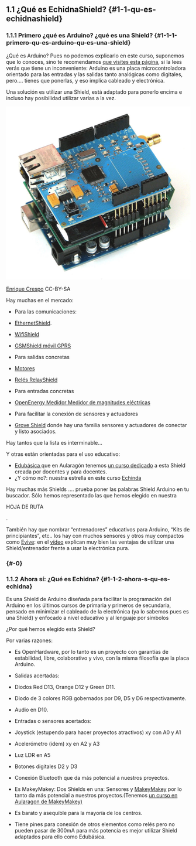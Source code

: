 ## 1.1 ¿Qué es EchidnaShield? {#1-1-qu-es-echidnashield}

### 1.1.1 Primero ¿qué es Arduino? ¿qué es una Shield? {#1-1-1-primero-qu-es-arduino-qu-es-una-shield}

¿Qué es Arduino? Pues no podemos explicarlo en este curso, suponemos que lo conoces, sino te recomendamos [que visites esta página](https://www.google.com/url?q=http://aularagon.catedu.es/materialesaularagon2013/Arduino-codigo/1_Fundamentos_arduino_y_Edubasica/informacin_bsica_sobre_arduino.html&sa=D&ust=1513946282789000&usg=AFQjCNGOWM7sjaDcyBYG5PsZwEX378yvsQ), si la lees verás que tiene un inconveniente: Arduino es una placa microcontroladora orientado para las entradas y las salidas tanto analógicas como digitales, pero…. tienes que ponerlas, y eso implica cableado y electrónica.

Una solución es utilizar una Shield, está adaptado para ponerlo encima e incluso hay posibilidad utilizar varias a la vez.

![](/images/image14.png)

 [Enrique Crespo](https://www.google.com/url?q=https://aprendiendoarduino.wordpress.com/&sa=D&ust=1513946282790000&usg=AFQjCNEn2pVo2t4pzYe5QHIJgDSzRi7hYQ) CC-BY-SA

Hay muchas en el mercado:

*   Para las comunicaciones:

*   [EthernetShield](https://www.google.com/url?q=http://arduino.cc/en/Main/ArduinoEthernetShield&sa=D&ust=1513946282791000&usg=AFQjCNED8XbujvH0W3_mV4nOHMkrN9fPMw).
*   [WifiShield](https://www.google.com/url?q=http://arduino.cc/en/Main/ArduinoWiFiShield&sa=D&ust=1513946282791000&usg=AFQjCNEbVO-c3cy8lyTdVxatS2ZBlw0oIQ)
*   [GSMShield móvil GPRS](https://www.google.com/url?q=http://arduino.cc/en/Main/ArduinoGSMShield&sa=D&ust=1513946282791000&usg=AFQjCNElNdodMK7E3F9XrKloBNv91NDAtA)

*   Para salidas concretas

*   [Motores](https://www.google.com/url?q=http://arduino.cc/en/Main/ArduinoMotorShieldR3&sa=D&ust=1513946282792000&usg=AFQjCNFycDm4oPRcP6pIAGo_vQMCn_nz0g)
*   [Relés RelayShield](https://www.google.com/url?q=http://wordpress.redirectingat.com/?id%3D725X1342%26site%3Daprendiendoarduino.wordpress.com%26xs%3D1%26isjs%3D1%26url%3Dhttp%253A%252F%252Fwww.seeedstudio.com%252Fdepot%252Frelay-shield-v20-p-1376.html%253FcPath%253D132_134%26xguid%3Dc96fc6b2e8b6e2cd4d30927fb5b4f760%26xuuid%3D943237e103c06b377b37d9b84237ccac%26xsessid%3Dd6ceb3761df5c0a048e8d27e4cb9982d%26xcreo%3D0%26xed%3D0%26sref%3Dhttps%253A%252F%252Faprendiendoarduino.wordpress.com%252F2015%252F03%252F23%252Fshields-para-arduino%252F%26pref%3Dhttps%253A%252F%252Fduckduckgo.com%252F%26xtz%3D-60&sa=D&ust=1513946282793000&usg=AFQjCNEHlYtEd6ZwKNIv6U68yJ0O4OQ7bA)

*   Para entradas concretas

*   [OpenEnergy Medidor Medidor de magnitudes eléctricas](https://www.google.com/url?q=http://openenergymonitor.org/emon/emontxshield/smt&sa=D&ust=1513946282793000&usg=AFQjCNFpC1mQ-cFhu6O9SQSh4RqTr1y6GA)

*   Para facilitar la conexión de sensores y actuadores

*   [Grove Shield](https://www.google.com/url?q=http://wordpress.redirectingat.com/?id%3D725X1342%26site%3Daprendiendoarduino.wordpress.com%26xs%3D1%26isjs%3D1%26url%3Dhttp%253A%252F%252Fwww.seeedstudio.com%252Fdepot%252FGrove-Base-Shield-p-754.html%26xguid%3Dc96fc6b2e8b6e2cd4d30927fb5b4f760%26xuuid%3D943237e103c06b377b37d9b84237ccac%26xsessid%3Dd6ceb3761df5c0a048e8d27e4cb9982d%26xcreo%3D0%26xed%3D0%26sref%3Dhttps%253A%252F%252Faprendiendoarduino.wordpress.com%252F2015%252F03%252F23%252Fshields-para-arduino%252F%26pref%3Dhttps%253A%252F%252Fduckduckgo.com%252F%26xtz%3D-60&sa=D&ust=1513946282794000&usg=AFQjCNG-R-W5rKO7B1nhMLypq0BtPiin_A) donde hay una familia sensores y actuadores de conectar y listo asociados.

Hay tantos que la lista es interminable…

Y otras están orientadas para el uso educativo:

*   [Edubásica](https://www.google.com/url?q=http://www.practicasconarduino.com/edubasica/&sa=D&ust=1513946282795000&usg=AFQjCNEF47F_X281uom93Kn-ywSbmYHT3A)[ ](https://www.google.com/url?q=http://www.practicasconarduino.com/edubasica/&sa=D&ust=1513946282795000&usg=AFQjCNEF47F_X281uom93Kn-ywSbmYHT3A)que en Aularagón tenemos [un curso dedicado](https://www.google.com/url?q=http://moodle.catedu.es/course/view.php?id%3D111&sa=D&ust=1513946282796000&usg=AFQjCNGsspGI01oVS4PP1SwjztLu5vP2aA) a esta Shield creada por docentes y para docentes.
*   ¿Y cómo no?: nuestra estrella en este curso [Echinda](https://www.google.com/url?q=http://echidna.es/&sa=D&ust=1513946282796000&usg=AFQjCNFunTuOFCt9IZOkGTWzogcQ0OD3EQ)

Hay muchas más Shields …. prueba poner las palabras Shield Arduino en tu buscador. Sólo hemos representado las que hemos elegido en nuestra

HOJA DE RUTA

.

También hay que nombrar “entrenadores” educativos para Arduino, “Kits de principiantes”, etc.. los hay con muchos sensores y otros muy compactos como [Evive](https://www.google.com/url?q=https://www.hackster.io/evive/products/evive&sa=D&ust=1513946282797000&usg=AFQjCNEnLOuE4TLgJ1DtEtGw-X1YRKdBtA): en el [vídeo](https://www.google.com/url?q=https://www.youtube.com/watch?time_continue%3D35%26v%3D3F0_JspobN0&sa=D&ust=1513946282798000&usg=AFQjCNGSPO-_LZPb4pH3iPYWYPi3_JXU1g) explican muy bien las ventajas de utilizar una Shield/entrenador frente a usar la electrónica pura.

### 

###  {#-0}

### 1.1.2 Ahora sí: ¿Qué es Echidna? {#1-1-2-ahora-s-qu-es-echidna}

Es una Shield de Arduino diseñada para facilitar la programación del Arduino en los últimos cursos de primaria y primeros de secundaria, pensado en minimizar el cableado de la electrónica (ya lo sabemos pues es una Shield) y enfocado a nivel educativo y al lenguaje por símbolos

¿Por qué hemos elegido esta Shield?

Por varias razones:

*   Es OpenHardware, por lo tanto es un proyecto con garantías de estabilidad, libre, colaborativo y vivo, con la misma filosofía que la placa Arduino.
*   Salidas acertadas:

*   Diodos Red D13, Orange D12 y Green D11\.
*   Diodo de 3 colores RGB gobernados por D9, D5 y D6 respectivamente.
*   Audio en D10.

*   Entradas o sensores acertados:

*   Joystick (estupendo para hacer proyectos atractivos) xy con A0 y A1
*   Acelerómetro (idem) xy en A2 y A3
*   Luz LDR en A5
*   Botones digitales D2 y D3

*   Conexión Bluetooth que da más potencial a nuestros proyectos.
*   Es MakeyMakey: Dos Shields en una: Sensores y [MakeyMakey](https://www.google.com/url?q=https://www.makeymakey.com/&sa=D&ust=1513946282801000&usg=AFQjCNGmwfca8WNbhk924by4KaIzS1HjuQ) por lo tanto da más potencial a nuestros proyectos.(Tenemos [un curso en Aularagon de MakeyMakey)](https://www.google.com/url?q=http://moodle.catedu.es/course/view.php?id%3D56&sa=D&ust=1513946282802000&usg=AFQjCNGrr19QzlN8_sn-qEpfskXqkvI28w)
*   Es barato y asequible para la mayoría de los centros.
*   Tiene pines para conexión de otros elementos como relés pero no pueden pasar de 300mA para más potencia es mejor utilizar Shield adaptados para ello como Edubásica.
